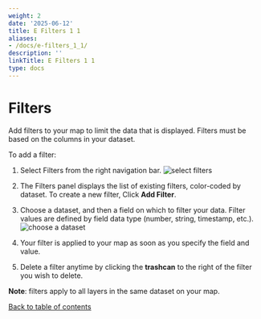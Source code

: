 ```yaml
---
weight: 2
date: '2025-06-12'
title: E Filters 1 1
aliases:
- /docs/e-filters_1_1/
description: ''
linkTitle: E Filters 1 1
type: docs
---
```


# Filters

Add filters to your map to limit the data that is displayed. Filters must be based on the columns in your dataset. 

To add a filter:

1. Select Filters from the right navigation bar.
![select filters](https://d1a3f4spazzrp4.cloudfront.net/kepler.gl/documentation/image1.png "select filters")

2. The Filters panel displays the list of existing filters, color-coded by dataset. To create a new filter, Click __Add Filter__.

3. Choose a dataset, and then a field on which to filter your data. Filter values are defined by field data type (number, string, timestamp, etc.). 
![choose a dataset](https://d1a3f4spazzrp4.cloudfront.net/kepler.gl/documentation/image29.png "choose a dataset")

4. Your filter is applied to your map as soon as you specify the field and value.
5. Delete a filter anytime by clicking the __trashcan__ to the right of the filter you wish to delete.

__Note__: filters apply to all layers in the same dataset on your map.

[Back to table of contents](README.md)
